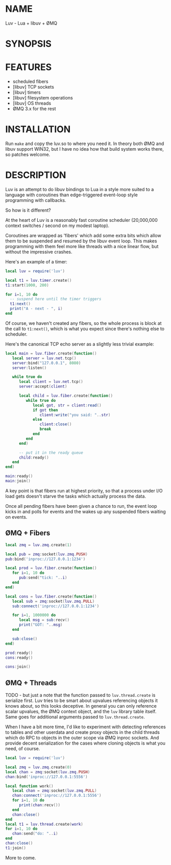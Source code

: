 # NAME

Luv - Lua + libuv + ØMQ

# SYNOPSIS

# FEATURES

* scheduled fibers
* [libuv] TCP sockets
* [libuv] timers
* [libuv] filesystem operations
* [libuv] OS threads
* ØMQ 3.x for the rest 

# INSTALLATION

Run `make` and copy the luv.so to where you need it. In
theory both ØMQ and libuv support WIN32, but I have no
idea how that build system works there, so patches welcome.

# DESCRIPTION

Luv is an attempt to do libuv bindings to Lua in a style more
suited to a language with coroutines than edge-triggered
event-loop style programming with callbacks.

So how is it different?

At the heart of Luv is a reasonably fast coroutine scheduler
(20,000,000 context switches / second on my modest laptop).

Coroutines are wrapped as 'fibers' which add some extra bits
which allow them to be suspended and resumed by the libuv event
loop. This makes programming with them feel more like threads
with a nice linear flow, but without the impressive crashes.

Here's an example of a timer:

```Lua
local luv = require('luv')

local t1 = luv.timer.create()
t1:start(1000, 200)

for i=1, 10 do
  -- suspend here until the timer triggers
  t1:next()
  print("A - next - ", i)
end
```

Of course, we haven't created any fibers, so the whole process
is block at the call to `t1:next()`, which is what you expect
since there's nothing else to scheduler.

Here's the canonical TCP echo server as a slightly less trivial
example:

```Lua
local main = luv.fiber.create(function()
   local server = luv.net.tcp()
   server:bind("127.0.0.1", 8080)
   server:listen()

   while true do
      local client = luv.net.tcp()
      server:accept(client)

      local child = luv.fiber.create(function()
         while true do
            local got, str = client:read()
            if got then
               client:write("you said: "..str)
            else
               client:close()
               break
            end
         end
      end)

      -- put it in the ready queue
      child:ready()
   end
end)

main:ready()
main:join()
```

A key point is that fibers run at highest priority, so that a process
under I/O load gets doesn't starve the tasks which actually process
the data.

Once all pending fibers have been given a chance to run, the
event loop kicks in and polls for events and the wakes up
any suspended fibers waiting on events.
 
## ØMQ + Fibers

```Lua
local zmq = luv.zmq.create(1)

local pub = zmq:socket(luv.zmq.PUSH)
pub:bind('inproc://127.0.0.1:1234')

local prod = luv.fiber.create(function()
   for i=1, 10 do
      pub:send("tick: "..i)
   end
end)

local cons = luv.fiber.create(function()
   local sub = zmq:socket(luv.zmq.PULL)
   sub:connect('inproc://127.0.0.1:1234')

   for i=1, 1000000 do
      local msg = sub:recv()
      print("GOT: "..msg)
   end

   sub:close()
end)

prod:ready()
cons:ready()

cons:join()
```

## ØMQ + Threads

TODO - but just a note that the function passed to `luv.thread.create`
is serialize first. Luv tries to be smart about upvalues referencing
objects it knows about, so this looks deceptive. In general you can
only reference scalar upvalues, the ØMQ context object, and the `luv`
library table itself. Same goes for additional arguments passed to
`luv.thread.create`.

When I have a bit more time, I'd like to experiment with detecting
references to tables and other userdata and create proxy objects
in the child threads which do RPC to objects in the outer scope
via ØMQ inproc sockets. And provide decent serialization for
the cases where cloning objects is what you need, of course.


```Lua
local luv = require('luv')

local zmq = luv.zmq.create(0)
local chan = zmq:socket(luv.zmq.PUSH)
chan:bind('inproc://127.0.0.1:5556')

local function work()
   local chan = zmq:socket(luv.zmq.PULL)
   chan:connect('inproc://127.0.0.1:5556')
   for i=1, 10 do
      print(chan:recv())
   end 
   chan:close()
end
local t1 = luv.thread.create(work)
for i=1, 10 do
   chan:send("do: "..i)
end
chan:close()
t1:join()
```

More to come.

